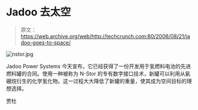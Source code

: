 # Jadoo 去太空

> 原文：<https://web.archive.org/web/http://techcrunch.com:80/2006/08/21/jadoo-goes-to-space/>

![nstor.jpg](img/e8feeab37416f79400f7db6e96cc0231.png)

Jadoo Power Systems 今天宣布，它已经获得了一份开发用于氢燃料电池的先进燃料罐的合同。使用一种被称为 N-Stor 的专有数字接口技术，新罐可以利用从氨硼烷衍生的化学氢化物。这一过程大大降低了新罐的重量，使其成为空间目标的理想选择。

贾杜
